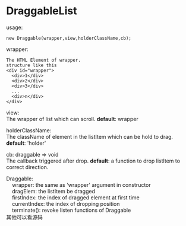 # DraggableList
usage:
```
new Draggable(wrapper,view,holderClassName,cb);
```
wrapper:
```
The HTML Element of wrapper.
structure like this
<div id="wrapper">
  <div>1</div>
  <div>2</div>
  <div>3</div>
  ...
  <div>n</div>
</div>
```

view:  
The wrapper of list which can scroll. **default**: wrapper

holderClassName:  
The className of element in the listItem which can be hold to drag. **default**: 'holder'

cb: draggable => void  
The callback triggered after drop. **default**: a function to drop listItem to correct direction.


Draggable:  
&nbsp;&nbsp;&nbsp;&nbsp;wrapper: the same as 'wrapper' argument in constructor  
&nbsp;&nbsp;&nbsp;&nbsp;dragElem: the listItem be dragged  
&nbsp;&nbsp;&nbsp;&nbsp;firstIndex: the index of dragged element at first time  
&nbsp;&nbsp;&nbsp;&nbsp;currentIndex: the index of dropping position  
&nbsp;&nbsp;&nbsp;&nbsp;terminate(): revoke listen functions of Draggable  
其他可以看源码
